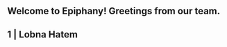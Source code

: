 Welcome to Epiphany!
Greetings from our team.
------------------------
 1 | Lobna Hatem 
------------------------